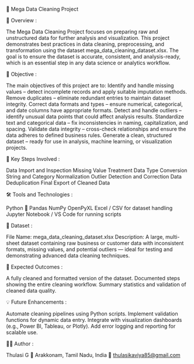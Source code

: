 🧹 Mega Data Cleaning Project

📘 Overview :

The Mega Data Cleaning Project focuses on preparing raw and unstructured data for further analysis and visualization.
This project demonstrates best practices in data cleaning, preprocessing, and transformation using the dataset mega_data_cleaning_dataset.xlsx.
The goal is to ensure the dataset is accurate, consistent, and analysis-ready, which is an essential step in any data science or analytics workflow.

🎯 Objective :

The main objectives of this project are to:
Identify and handle missing values – detect incomplete records and apply suitable imputation methods.
Remove duplicates – eliminate redundant entries to maintain dataset integrity.
Correct data formats and types – ensure numerical, categorical, and date columns have appropriate formats.
Detect and handle outliers – identify unusual data points that could affect analysis results.
Standardize text and categorical data – fix inconsistencies in naming, capitalization, and spacing.
Validate data integrity – cross-check relationships and ensure the data adheres to defined business rules.
Generate a clean, structured dataset – ready for use in analysis, machine learning, or visualization projects.

🧠 Key Steps Involved :

Data Import and Inspection
Missing Value Treatment
Data Type Conversion
String and Category Normalization
Outlier Detection and Correction
Data Deduplication
Final Export of Cleaned Data

🛠️ Tools and Technologies :

Python 🐍
Pandas
NumPy
OpenPyXL
Excel / CSV for dataset handling
Jupyter Notebook / VS Code for running scripts

📂 Dataset :

File Name: mega_data_cleaning_dataset.xlsx
Description:
A large, multi-sheet dataset containing raw business or customer data with inconsistent formats, missing values, and potential outliers — ideal for testing and demonstrating advanced data cleaning techniques.

🚀 Expected Outcomes :

A fully cleaned and formatted version of the dataset.
Documented steps showing the entire cleaning workflow.
Summary statistics and validation of cleaned data quality.

💡 Future Enhancements :

Automate cleaning pipelines using Python scripts.
Implement validation functions for dynamic data entry.
Integrate with visualization dashboards (e.g., Power BI, Tableau, or Plotly).
Add error logging and reporting for scalable use.

👨‍💻 Author :

Thulasi G
📍 Arakkonam, Tamil Nadu, India
📧 thulasikaviya85@gmail.com



